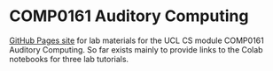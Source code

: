 # COMP0161 Auditory Computing

[GitHub Pages site](https://comp0161.github.io) for lab materials for the UCL CS module
COMP0161 Auditory Computing. So far exists mainly to provide links to the Colab notebooks
for three lab tutorials.